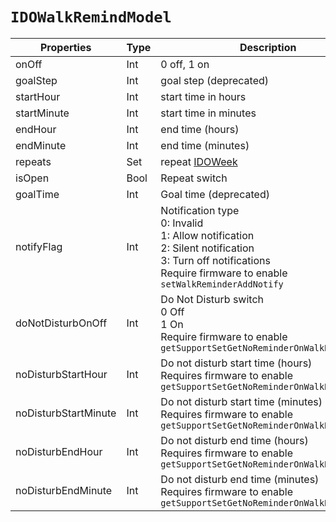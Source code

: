 # `IDOWalkRemindModel`

| Properties | Type | Description |
| ----------- | ------- | ------------ |
| onOff | Int | 0 off, 1 on |
| goalStep | Int | goal step (deprecated) |
| startHour | Int | start time in hours |
| startMinute | Int | start time in minutes |
| endHour | Int | end time (hours) |
| endMinute | Int | end time (minutes) |
| repeats | Set<IDOWeek> | repeat [IDOWeek](../enum/IDOWeek.md) |
| isOpen | Bool | Repeat switch|
| goalTime | Int | Goal time (deprecated) |
| notifyFlag | Int | Notification type<br/>0: Invalid<br/>1: Allow notification<br/>2: Silent notification <br/>3: Turn off notifications<br/>Require firmware to enable `setWalkReminderAddNotify` |
| doNotDisturbOnOff | Int | Do Not Disturb switch<br/>0 Off<br/>1 On<br/>Require firmware to enable `getSupportSetGetNoReminderOnWalkReminderV2 ` |
| noDisturbStartHour | Int | Do not disturb start time (hours)<br/> Requires firmware to enable `getSupportSetGetNoReminderOnWalkReminderV2` |
| noDisturbStartMinute | Int | Do not disturb start time (minutes)<br/> Requires firmware to enable `getSupportSetGetNoReminderOnWalkReminderV2 ` |
| noDisturbEndHour | Int | Do not disturb end time (hours)<br/>Requires firmware to enable `getSupportSetGetNoReminderOnWalkReminderV2` |
| noDisturbEndMinute | Int | Do not disturb end time (minutes)<br/> Requires firmware to enable `getSupportSetGetNoReminderOnWalkReminderV2 ` |

